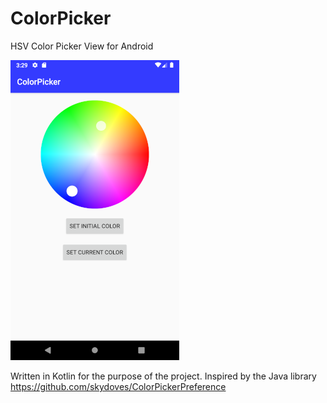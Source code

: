 # ColorPicker
HSV Color Picker View for Android

![alt text](https://github.com/stevan-milovanovic/ColorPicker/blob/master/Color%20Picker%20View.png)

Written in Kotlin for the purpose of the project. Inspired by the Java library https://github.com/skydoves/ColorPickerPreference
